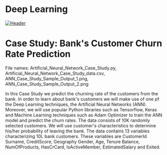 # Deep Learning 


[![Header](https://upload.wikimedia.org/wikipedia/commons/1/10/Blausen_0657_MultipolarNeuron.png?fm=png&auto=format&ar=2:1&mode=crop&crop=face "Header")]()


# Case Study: Bank's Customer Churn Rate Prediction 
File names: Artificial_Neural_Network_Case_Study.py, Artificial_Neural_Network_Case_Study_data.csv, ANN_Case_Study_Sample_Output_1.png, ANN_Case_Study_Sample_Output_2.png

In this Case Study we predict the churning rate of the customers from the bank. In order to learn about bank's customers we will make use of one pf the Deep Learning techniques, the Artificial Neural Networks (ANN).
Moreover, we will use popular Python libraries such as Tensorflow, Keras and Machine Learning techniques such as Adam Optimizer to train the ANN model and predict the churn rates.  The data consists of 10K randomly selected customers. We will use customer's characteristics to determine his/her probability of leaving the bank. The data contains 13 variables characterizing 10L bank customers. These variables are CustomerId	Surname,	CreditScore, Geography	Gender, Age, Tenure	Balance, NumOfProducts, HasCrCard, IsActiveMember, EstimatedSalary and Exited. 


